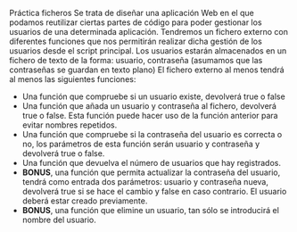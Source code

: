 Práctica ficheros
Se trata de diseñar una aplicación Web en el que podamos reutilizar ciertas partes de código para poder gestionar los usuarios de una determinada aplicación.
Tendremos un fichero externo con diferentes funciones que nos permitirán realizar dicha gestión de los usuarios desde el script principal.
Los usuarios estarán almacenados en un fichero de texto de la forma: usuario, contraseña (asumamos que las contraseñas se guardan en texto plano)
El fichero externo al menos tendrá al menos las siguientes funciones:
- Una función que compruebe si un usuario existe, devolverá true o false
- Una función que añada un usuario y contraseña al fichero, devolverá true o false. Esta función puede hacer uso de la función anterior para evitar nombres repetidos. 
- Una función que compruebe si la contraseña del usuario es correcta o no, los parámetros de esta función serán usuario y contraseña y devolverá true o false. 
- Una función que devuelva el número de usuarios que hay registrados. 
- **BONUS**, una función que permita actualizar la contraseña del usuario, tendrá como entrada dos parámetros: usuario y contraseña nueva, devolverá true si se hace el cambio y false en caso contrario. El usuario deberá estar creado previamente.  
- **BONUS**, una función que elimine un usuario, tan sólo se introducirá el nombre del usuario.
